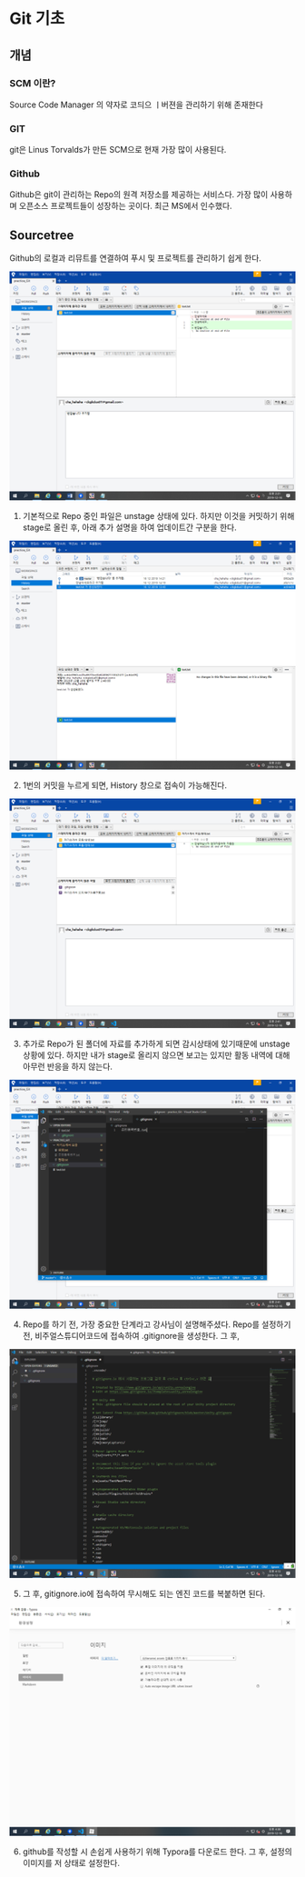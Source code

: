 # Git 기초

## 개념

### SCM 이란?

Source Code Manager 의 약자로 코듸으 ㅣ버젼을 관리하기 위해 존재한다

### GIT

git은 Linus Torvalds가 만든 SCM으로 현재 가장 많이 사용된다.

### Github

Github은 git이 관리하는 Repo의 원격 저장소를 제공하는 서비스다. 가장 많이 사용하며 오픈소스 프로젝트들이  성장하는 곳이다. 최근 MS에서 인수했다.

## Sourcetree

Github의 로컬과 리뮤트를 연결하여 푸시 및 프로젝트를 관리하기 쉽게 한다.

![1](01_Git기초.assets/1-1576483962143.png)

1. 기본적으로 Repo 중인 파일은 unstage 상태에 있다. 하지만 이것을 커밋하기 위해 stage로 올린 후, 아래 추가 설명을 하여 업데이트간 구분을 한다.



![2](01_Git기초.assets/2-1576483971295.png)

2. 1번의 커밋을 누르게 되면, History 창으로 접속이 가능해진다. 

   

![3](01_Git기초.assets/3-1576483976563.png)

3. 추가로 Repo가 된 폴더에 자료를 추가하게 되면 감시상태에 있기때문에 unstage 상황에 있다. 하지만 내가 stage로 올리지 않으면 보고는 있지만 활동 내역에 대해 아무런 반응을 하지 않는다.

   

![4](01_Git기초.assets/4.png)

4. Repo를 하기 전, 가장 중요한 단계라고 강사님이 설명해주셨다. Repo를 설정하기 전, 비주얼스튜디어코드에 접속하여 .gitignore을 생성한다. 그 후, 



![6](01_Git기초.assets/6.png)

5. 그 후, gitignore.io에 접속하여 무시해도 되는 엔진 코드를 복붙하면 된다.



![8](01_Git기초.assets/8.png)



6. github를 작성할 시 손쉽게 사용하기 위해 Typora를 다운로드 한다. 그 후, 설정의 이미지를 저 상태로 설정한다. 



